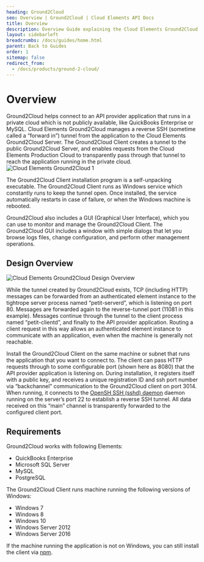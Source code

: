 ```yaml
---
heading: Ground2Cloud
seo: Overview | Ground2Cloud | Cloud Elements API Docs
title: Overview
description: Overview Guide explaining the Cloud Elements Ground2Cloud On-Prem Connector.
layout: sidebarleft
breadcrumbs: /docs/guides/home.html
parent: Back to Guides
order: 1
sitemap: false
redirect_from:
  - /docs/products/ground-2-cloud/
---
```


# Overview

Ground2Cloud helps connect to an API provider application that runs in a private cloud which is not publicly available, like QuickBooks Enterprise or MySQL. Cloud Elements Ground2Cloud manages a reverse SSH (sometime called a “forward in”) tunnel from the application to the Cloud Elements Ground2Cloud Server. The Ground2Cloud Client creates a tunnel to the public Ground2Cloud Server, and enables requests from the Cloud Elements Production Cloud to transparently pass through that tunnel to reach the application running in the private cloud.
![Cloud Elements Ground2Cloud 1](/assets/img/ground2cloud/how-it-works.png)

The Ground2Cloud Client installation program is a self-unpacking executable. The Ground2Cloud Client runs as Windows service which constantly runs to keep the tunnel open. Once installed, the service automatically restarts in case of failure, or when the Windows machine is rebooted.

Ground2Cloud also includes a GUI (Graphical User Interface), which you can use to monitor and manage the Ground2Cloud Client. The Ground2Cloud GUI includes a window with simple dialogs that let you browse logs files, change configuration, and perform other management operations.

## Design Overview

![Cloud Elements Ground2Cloud Design Overview](/assets/img/ground2cloud/design-overview.png)

While the tunnel created by Ground2Cloud exists, TCP (including HTTP) messages can be forwarded from an authenticated element instance to the tightrope server process named “petit-serverd”, which is listening on port 80. Messages are forwarded again to the reverse-tunnel port (11081 in this example).  Messages continue through the tunnel to the client process named “petit-clientd”, and finally to the API provider application. Routing a client request in this way allows an authenticated element instance to communicate with an application, even when the machine is generally not reachable.

Install the Ground2Cloud Client on the same machine or subnet that runs the application that you want to connect to. The client can pass HTTP requests through to some configurable port (shown here as 8080) that the API provider application is listening on. During installation, it registers itself with a public key, and receives a unique registration ID and ssh port number via “backchannel” communication to the Ground2Cloud client on port 3014. When running, it connects to the [OpenSH SSH (sshd) daemon](https://man.openbsd.org/sshd) daemon running on the server’s port 22 to establish a reverse SSH tunnel. All data received on this “main” channel is transparently forwarded to the configured client port.

## Requirements

Ground2Cloud works with following Elements:

* QuickBooks Enterprise
* Microsoft SQL Server
* MySQL
* PostgreSQL

The Ground2Cloud Client runs machine running the following versions of Windows:

* Windows 7
* Windows 8
* Windows 10
* Windows Server 2012
* Windows Server 2016

If the machine running the application is not on Windows, you can still install the client via [npm](https://www.npmjs.com/get-npm).
